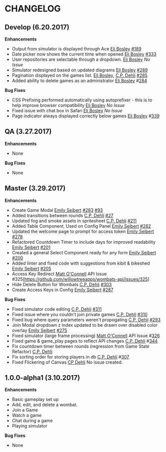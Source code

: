 CHANGELOG
=========

## Develop (6.20.2017)
**Enhancements**
* Output from simulator is displayed through Ace [Eli Bosley][/eli] [#189](https://github.com/willowtreeapps/wombats-web-client/issues/189)
* Date picker now shows the current time when opened [Eli Bosley][/eli] [#333](https://github.com/willowtreeapps/wombats-web-client/issues/333)
* User repositories are selectable through a dropdown.
  [Eli Bosley][/eli] *No Issue*
* Simulator redesigned based on updated diagrams [Eli Bosley][/eli] [#289](https://github.com/willowtreeapps/wombats-web-client/issues/289)
* Pagination displayed on the games list. [Eli Bosley][/eli], [C.P. Dehli][/dehli] [#285](https://github.com/willowtreeapps/wombats-web-client/issues/285)
* Added ability to delete games as an administrator [Eli Bosley](/elibosley) #[284](https://github.com/willowtreeapps/wombats-web-client/issues/284)

**Bug Fixes**
* CSS Prefixing performed automatically using autoprefixer - this is to help improve browser compatibility [Eli Bosley][/eli] *No Issue*
* Fixed issue with chat box in Safari [Eli Bosley](/elibosley) *No Issue*
* Page indicator always displayed correctly below games [Eli Bosley](/elibosley) #[339](https://github.com/willowtreeapps/wombats-web-client/issues/339)

## QA (3.27.2017)
**Enhancements**
* None

**Bug Fixes**
* None

## Master (3.29.2017)
**Enhancements**
* Create Game Modal
    [Emily Seibert][/emily] [#283](https://github.com/willowtreeapps/wombats-web-client/issues/283) [#93](https://github.com/willowtreeapps/wombats-web-client/issues/93)
* Added transitions between rounds
    [C.P. Dehli][/dehli] [#27](https://github.com/willowtreeapps/wombats-web-client/issues/27)
* Updated fog and smoke assets in spritesheet
    [C.P. Dehli][/dehli] [#211](https://github.com/willowtreeapps/wombats-web-client/issues/211)
* Added Table Component, Used on Config Panel
    [Emily Seibert][/emily] [#282](https://github.com/willowtreeapps/wombats-web-client/issues/282)
* Updated the welcome page to prompt for access token
    [Emily Seibert][/emily] [#278](https://github.com/willowtreeapps/wombats-web-client/issues/278)
* Refactored Countdown Timer to include days for improved readability
    [Emily Seibert][/emily] [#201](https://github.com/willowtreeapps/wombats-web-client/issues/201)
* Created a general Select Component ready for any form
    [Emily Seibert][/emily] [#200](https://github.com/willowtreeapps/wombats-web-client/issues/200)
* Added linter and fixed code with suggestions from kibit & bikeshed
    [Emily Seibert][/emily] [#205](https://github.com/willowtreeapps/wombats-web-client/issues/205)
* Access Key Redirect
    [Matt O'Connell][/oconn] API Issue #325[https://github.com/willowtreeapps/wombats-api/issues/325]
* Hide Delete Button for Wombats
    [C.P. Dehli][/dehli] [#303](https://github.com/willowtreeapps/wombats-web-client/issues/303)
* Create Access Keys in Config
    [Emily Seibert][/emily] [#287](https://github.com/willowtreeapps/wombats-web-client/issues/287)

**Bug Fixes**
* Fixed simulator code editing
    [C.P. Dehli][/dehli] [#311](https://github.com/willowtreeapps/wombats-web-client/issues/311)
* Fixed issue where you couldn't join private games
    [C.P. Dehli][/dehli] [#310](https://github.com/willowtreeapps/wombats-web-client/issues/310)
* Fixed bug where query parameters weren't propogating
    [C.P. Dehli][/dehli] [#293](https://github.com/willowtreeapps/wombats-web-client/issues/293)
* Join Modal dropdown z index updated to be drawn over disabled color overlay
	[Emily Seibert][/emily] [#275](https://github.com/willowtreeapps/wombats-web-client/issues/275)
* Fixed simulator (large frame processing)
    [Matt O'Connell][/oconn] API Issue #[326](https://github.com/willowtreeapps/wombats-api/issues/326)
* Fixed game & game_play pages to reflect API changes
    [C.P. Dehli][/dehli] #[344](https://github.com/willowtreeapps/wombats-api/pull/344)
* Fix countdown timer between rounds (regression from Game State Refactor)
    [C.P. Dehli][/dehli]
* Fix sorting order for storing players in db
    [C.P. Dehli][/dehli] #[307](https://github.com/willowtreeapps/wombats-web-client/issues/307)
* Fixed Flickering of Canvas
    [CP Dehli](https://github.com/dehli) No issue created.

## 1.0.0-alpha1 (3.10.2017)
**Enhancements**
* Basic gameplay set up
* Add, edit, and delete a wombat.
* Join a Game
* Watch a game
* Chat during a game
* Playing simulator

**Bug Fixes**
* None

[/dehli]: https://github.com/dehli
[/emily]: https://github.com/emilyseibert
[/oconn]: https://github.com/oconn
[/eli]: https://github.com/elibosley
